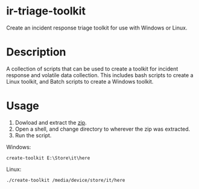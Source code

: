 ir-triage-toolkit
=================

Create an incident response triage toolkit for use with Windows or Linux.

# Description
A collection of scripts that can be used to create a toolkit for
incident response and volatile data collection. This includes bash
scripts to create a Linux toolkit, and Batch scripts to create a Windows
toolkit.

# Usage
1. Dowload and extract the [zip](https://github.com/george2/ir-triage-toolkit/archive/master.zip).
2. Open a shell, and change directory to wherever the zip was extracted.
3. Run the script.

Windows:

    create-toolkit E:\Store\it\here

Linux:

    ./create-toolkit /media/device/store/it/here


